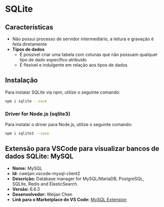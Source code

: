# SQLite

## Características

- Não possui processo de servidor intermediário, a leitura e gravação é feita diretamente
- **Tipos de dados**
  - É possível criar uma tabela com colunas que não possuam qualquer tipo de dado específico atribuído
  - É flexível e indulgente em relação aos tipos de dados

## Instalação

Para instalar SQLite via npm, utilize o seguinte comando:

```bash
npm i sqlite --save
```

### Driver for Node.js (sqlite3)

Para instalar o driver para Node.js, utilize o seguinte comando:

```bash
npm i sqlite3 --save
```

## Extensão para VSCode para visualizar bancos de dados SQLite: MySQL

- **Nome:** MySQL
- **Id:** cweijan.vscode-mysql-client2
- **Descrição:** Database manager for MySQL/MariaDB, PostgreSQL, SQLite, Redis and ElasticSearch.
- **Versão:** 6.6.3
- **Desenvolvedor:** Weijan Chen
- **Link para o Marketplace do VS Code:** [MySQL Extension](https://marketplace.visualstudio.com/items?itemName=cweijan.vscode-mysql-client2)
